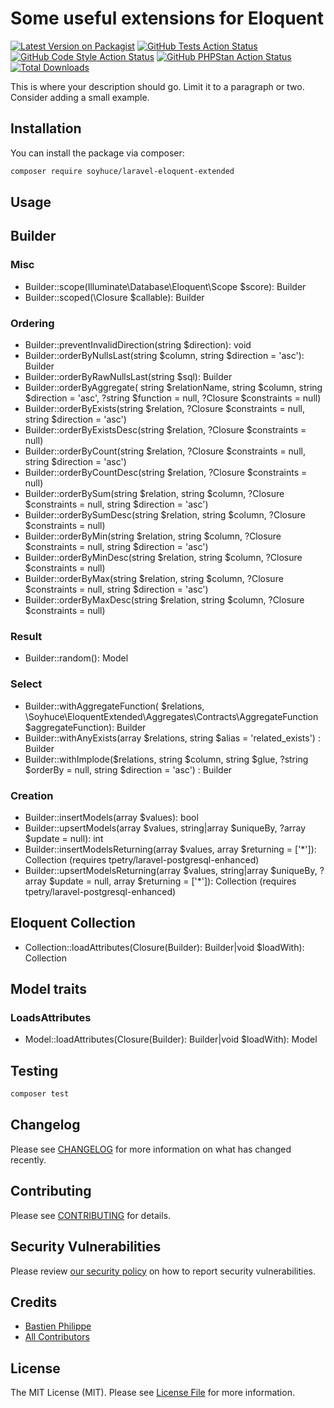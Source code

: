 # Some useful extensions for Eloquent

[![Latest Version on Packagist](https://img.shields.io/packagist/v/soyhuce/laravel-eloquent-extended.svg?style=flat-square)](https://packagist.org/packages/soyhuce/laravel-eloquent-extended)
[![GitHub Tests Action Status](https://img.shields.io/github/workflow/status/soyhuce/laravel-eloquent-extended/run-tests?label=tests)](https://github.com/soyhuce/laravel-eloquent-extended/actions?query=workflow%3Arun-tests+branch%3Amain)
[![GitHub Code Style Action Status](https://img.shields.io/github/workflow/status/soyhuce/laravel-eloquent-extended/Check%20&%20fix%20styling?label=code%20style)](https://github.com/soyhuce/laravel-eloquent-extended/actions?query=workflow%3A"Check+%26+fix+styling"+branch%3Amain)
[![GitHub PHPStan Action Status](https://img.shields.io/github/workflow/status/soyhuce/laravel-eloquent-extended/PHPStan?label=phpstan)](https://github.com/soyhuce/laravel-eloquent-extended/actions?query=workflow%3APHPStan+branch%3Amain)
[![Total Downloads](https://img.shields.io/packagist/dt/soyhuce/laravel-eloquent-extended.svg?style=flat-square)](https://packagist.org/packages/soyhuce/laravel-eloquent-extended)

This is where your description should go. Limit it to a paragraph or two. Consider adding a small example.

## Installation

You can install the package via composer:

```bash
composer require soyhuce/laravel-eloquent-extended
```


## Usage

## Builder

### Misc

- Builder::scope(Illuminate\Database\Eloquent\Scope $score): Builder
- Builder::scoped(\Closure $callable): Builder

### Ordering

- Builder::preventInvalidDirection(string $direction): void
- Builder::orderByNullsLast(string $column, string $direction = 'asc'): Builder
- Builder::orderByRawNullsLast(string $sql): Builder
- Builder::orderByAggregate( string $relationName, string $column, string $direction = 'asc', ?string $function = null,
  ?Closure $constraints = null)
- Builder::orderByExists(string $relation, ?Closure $constraints = null, string $direction = 'asc')
- Builder::orderByExistsDesc(string $relation, ?Closure $constraints = null)
- Builder::orderByCount(string $relation, ?Closure $constraints = null, string $direction = 'asc')
- Builder::orderByCountDesc(string $relation, ?Closure $constraints = null)
- Builder::orderBySum(string $relation, string $column, ?Closure $constraints = null, string $direction = 'asc')
- Builder::orderBySumDesc(string $relation, string $column, ?Closure $constraints = null)
- Builder::orderByMin(string $relation, string $column, ?Closure $constraints = null, string $direction = 'asc')
- Builder::orderByMinDesc(string $relation, string $column, ?Closure $constraints = null)
- Builder::orderByMax(string $relation, string $column, ?Closure $constraints = null, string $direction = 'asc')
- Builder::orderByMaxDesc(string $relation, string $column, ?Closure $constraints = null)

### Result

- Builder::random(): Model

### Select

- Builder::withAggregateFunction( $relations, \Soyhuce\EloquentExtended\Aggregates\Contracts\AggregateFunction
  $aggregateFunction): Builder
- Builder::withAnyExists(array $relations, string $alias = 'related_exists') : Builder
- Builder::withImplode($relations, string $column, string $glue, ?string $orderBy = null, string $direction = 'asc') :
  Builder

### Creation

- Builder::insertModels(array $values): bool
- Builder::upsertModels(array $values, string|array $uniqueBy, ?array $update = null): int
- Builder::insertModelsReturning(array $values, array $returning = ['*']): Collection (requires tpetry/laravel-postgresql-enhanced)
- Builder::upsertModelsReturning(array $values, string|array $uniqueBy, ?array $update = null, array $returning = ['*']): Collection (requires tpetry/laravel-postgresql-enhanced)

## Eloquent Collection

- Collection::loadAttributes(Closure(Builder): Builder|void $loadWith): Collection

## Model traits

### LoadsAttributes

- Model::loadAttributes(Closure(Builder): Builder|void $loadWith): Model


## Testing

```bash
composer test
```

## Changelog

Please see [CHANGELOG](CHANGELOG.md) for more information on what has changed recently.

## Contributing

Please see [CONTRIBUTING](.github/CONTRIBUTING.md) for details.

## Security Vulnerabilities

Please review [our security policy](../../security/policy) on how to report security vulnerabilities.

## Credits

- [Bastien Philippe](https://github.com/bastien-phi)
- [All Contributors](../../contributors)

## License

The MIT License (MIT). Please see [License File](LICENSE.md) for more information.
